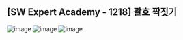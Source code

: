 ## [SW Expert Academy - 1218] 괄호 짝짓기

![image](https://user-images.githubusercontent.com/22045163/106844140-1b854a80-66eb-11eb-8ea2-4f632a2a14ca.png)
![image](https://user-images.githubusercontent.com/22045163/106844163-29d36680-66eb-11eb-811e-4b25d47a1686.png)
![image](https://user-images.githubusercontent.com/22045163/106844102-ff81a900-66ea-11eb-9026-b62ac3800577.png)
